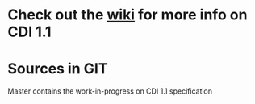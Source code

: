 # Check out the [wiki](https://github.com/jboss/cdi/wiki) for more info on CDI 1.1

Sources in GIT
====

Master contains the work-in-progress on CDI 1.1 specification
